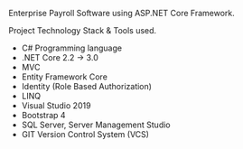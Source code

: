 Enterprise Payroll Software using ASP.NET Core Framework.

Project Technology Stack & Tools used.

- C# Programming language
- .NET Core 2.2 -> 3.0
- MVC
- Entity Framework Core
- Identity (Role Based Authorization)
- LINQ
- Visual Studio 2019
- Bootstrap 4
- SQL Server, Server Management Studio
- GIT Version Control System (VCS)